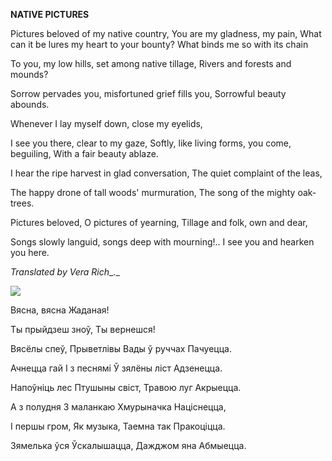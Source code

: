  
**NATIVE PICTURES**

Pictures beloved of my native country, You are my gladness, my pain, What can it be lures my heart to your bounty? What binds me so with its chain

To you, my low hills, set among native tillage, Rivers and forests and mounds?

Sorrow pervades you, misfortuned grief fills you, Sorrowful beauty abounds.

Whenever I lay myself down, close my eyelids,

I see you there, clear to my gaze, Softly, like living forms, you come, beguiling, With a fair beauty ablaze.

I hear the ripe harvest in glad conversation, The quiet complaint of the leas,

The happy drone of tall woods' murmuration, The song of the mighty oak-trees.

Pictures beloved, O pictures of yearning, Tillage and folk, own and dear,

Songs slowly languid, songs deep with mourning!.. I see you and hearken you here.

_Translated by Vera Rich__._

![](2022-%D0%9C%D1%96%D0%BD%D1%81%D0%BA-%D0%BB%D1%83%D1%87%D0%BD%D0%B0%D1%81%D1%86%D1%8C-%D0%BC%D1%96%D0%BA%D0%BE%D0%BB%D0%B0-%D0%BC%D1%8F%D1%82%D0%BB%D1%96%D1%86%D0%BA%D1%96_html_432ab8dc17fbe95a.png)

Вясна, вясна Жаданая!

Ты прыйдзеш зноў, Ты вернешся!

Вясёлы спеў, Прыветлівы Вады ў руччах Пачуецца.

Ачнецца гай I з песнямі Ў зялёны ліст Адзенецца.

Напоўніць лес Птушыны свіст, Травою луг Акрыецца.

А з полудня 3 маланкаю Хмурыначка Націснецца,

I першы гром, Як музыка, Таемна так Пракоціцца.

Зямелька ўся Ўскалышацца, Дажджом яна Абмыецца.
